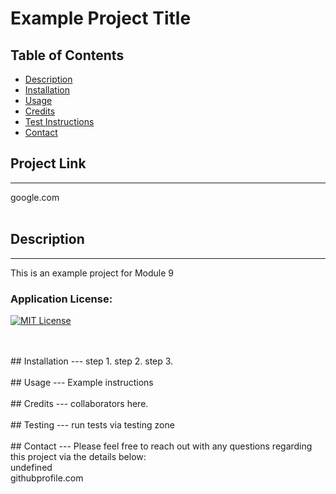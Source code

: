 
 # Example Project Title

 ## Table of Contents
- [Description](#description)
- [Installation](#installation)
- [Usage](#usage)
- [Credits](#credits)
- [Test Instructions](#testing)
- [Contact](#contact)

 
 ## Project Link
---
google.com
<br>
<br>
 ## Description 
 ---
 This is an example project for Module 9
 ### Application License:
 [![MIT License](https://img.shields.io/badge/License-MIT-blue.svg)](https://opensource.org/licenses/MIT)

 <br>
 <br>
 ## Installation
 ---
 step 1. step 2. step 3.
 <br>
 <br>
 ## Usage
 ---
 Example instructions
 <br>   
 <br>
 ## Credits
 ---
 collaborators here.
 <br>
 <br>
 ## Testing
 ---
 run tests via testing zone
 <br>
 <br>
 ## Contact
 ---
 Please feel free to reach out with any questions regarding this project via the details below:
 <br>
 undefined <br>
 githubprofile.com 
